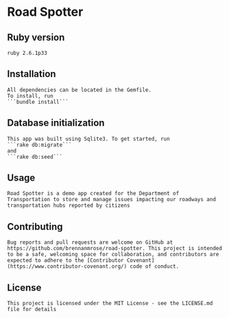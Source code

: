 # Road Spotter

## Ruby version
	ruby 2.6.1p33

## Installation
	All dependencies can be located in the Gemfile. 
	To install, run 
	```bundle install```

## Database initialization
	This app was built using Sqlite3. To get started, run 
	```rake db:migrate```
	and
	```rake db:seed```

## Usage
	Road Spotter is a demo app created for the Department of Transportation to store and manage issues impacting our roadways and transportation hubs reported by citizens 

## Contributing
	Bug reports and pull requests are welcome on GitHub at https://github.com/brennanmrose/road-spotter. This project is intended to be a safe, welcoming space for collaboration, and contributors are expected to adhere to the [Contributor Covenant](https://www.contributor-covenant.org/) code of conduct.

## License
	This project is licensed under the MIT License - see the LICENSE.md file for details